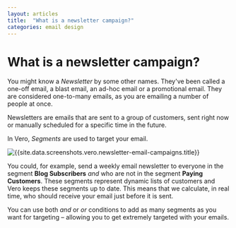 ```yaml
---
layout: articles
title:  "What is a newsletter campaign?"
categories: email design
---
```


# What is a newsletter campaign?

You might know a *Newsletter* by some other names. They've been called a one-off email, a blast email, an ad-hoc email or a promotional email. They are considered one-to-many emails, as you are emailing a number of people at once.

Newsletters are emails that are sent to a group of customers, sent right now or manually scheduled for a specific time in the future. 

In Vero, *Segments* are used to target your email. 

![{{site.data.screenshots.vero.newsletter-email-campaigns.title}}]({{site.data.screenshots.vero.newsletter-email-campaigns.image}})

You could, for example, send a weekly email newsletter to everyone in the segment **Blog Subscribers** *and* who are not in the segment **Paying Customers**. These segments represent dynamic lists of customers and Vero keeps these segments up to date. This means that we calculate, in real time, who should receive your email just before it is sent.

You can use both *and* or *or* conditions to add as many segments as you want for targeting – allowing you to get extremely targeted with your emails.
